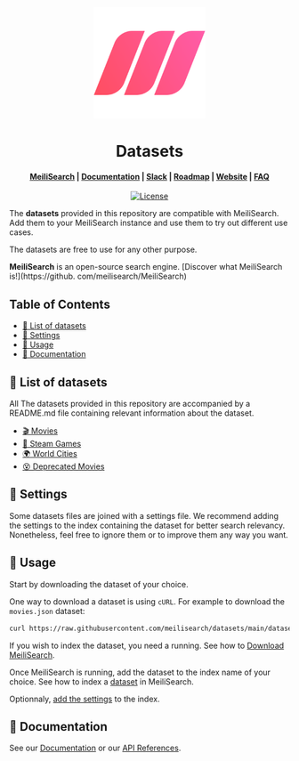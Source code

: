 <p align="center">
  <img src="https://github.com/meilisearch/integration-guides/blob/main/assets/logos/logo.svg" alt="MeiliSearch open datasets" width="200" height="200" />
</p>

<h1 align="center">Datasets</h1>

<h4 align="center">
  <a href="https://github.com/meilisearch/MeiliSearch">MeiliSearch</a> |
  <a href="https://docs.meilisearch.com">Documentation</a> |
  <a href="https://slack.meilisearch.com">Slack</a> |
  <a href="https://roadmap.meilisearch.com/tabs/1-under-consideration">Roadmap</a> |
  <a href="https://www.meilisearch.com">Website</a> |
  <a href="https://docs.meilisearch.com/faq">FAQ</a>
</h4>

<p align="center">
  <a href="https://github.com/meilisearch/datasets/blob/main/LICENSE"><img src="https://img.shields.io/badge/license-MIT-informational" alt="License"></a>
</p>


The **datasets** provided in this repository are compatible with MeiliSearch. Add them to your MeiliSearch instance and use them to try out different use cases.

The datasets are free to use for any other purpose.

**MeiliSearch** is an open-source search engine. [Discover what MeiliSearch is!](https://github.
com/meilisearch/MeiliSearch)

## Table of Contents <!-- omit in toc -->

- [🎁 List of datasets](#-list-of-datasets)
- [💅 Settings](#-Requirements)
- [🚗 Usage](#-Usage)
- [📖 Documentation](#-documentation)

## 🎁 List of datasets

All The datasets provided in this repository are accompanied by a README.md file containing relevant information about the dataset.

- [🎬 Movies](./datasets/movies)
- [👾 Steam Games](./datasets/steam)
- [🌍 World Cities](./datasets/world_cities)
- [😵 Deprecated Movies](./datasets/deprecated_movies)

## 💅 Settings

Some datasets files are joined with a settings file. We recommend adding the settings to the index containing the dataset for better search relevancy. Nonetheless, feel free to ignore them or to improve them any way you want.

## 🚗 Usage

Start by downloading the dataset of your choice.

One way to download a dataset is using `cURL`. For example to download the `movies.json` dataset:

```bash
curl https://raw.githubusercontent.com/meilisearch/datasets/main/datasets/movies/movies.json --output movies.json
```

If you wish to index the dataset, you need a running. See how to [Download MeiliSearch](https://docs.meilisearch.com/learn/getting_started/installation.html).

Once MeiliSearch is running, add the dataset to the index name of your choice.
See how to index a [dataset](https://docs.meilisearch.com/reference/api/documents.html#add-or-replace-documents) in MeiliSearch.

Optionnaly, [add the settings](https://docs.meilisearch.com/reference/api/settings.html#update-settings) to the index.

## 📖 Documentation

See our [Documentation](https://docs.meilisearch.com/learn/tutorials/getting_started.html) or our [API References](https://docs.meilisearch.com/reference/api/).

